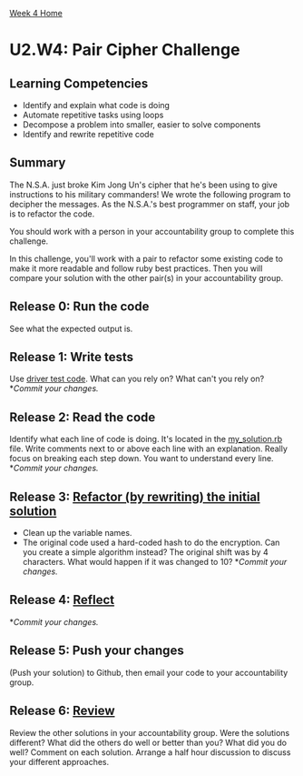 [Week 4 Home](./)

# U2.W4: Pair Cipher Challenge

## Learning Competencies
- Identify and explain what code is doing
- Automate repetitive tasks using loops
- Decompose a problem into smaller, easier to solve components
- Identify and rewrite repetitive code

## Summary
The N.S.A. just broke Kim Jong Un's cipher that he's been using to give instructions to his military commanders! We wrote the following program to decipher the messages. As the N.S.A.'s best programmer on staff, your job is to refactor the code. 

You should work with a person in your accountability group to complete this challenge.

In this challenge, you'll work with a pair to refactor some existing code to make it more readable and follow ruby best practices. Then you will compare your solution with the other pair(s) in your accountability group. 

## Release 0: Run the code 
See what the expected output is.

## Release 1: Write tests 
Use [driver test code](https://github.com/Devbootcamp/phase_0_handbook/blob/master/coding_references/driver_code.md). What can you rely on? What can't you rely on? **Commit your changes.*

## Release 2: Read the code
Identify what each line of code is doing. It's located in the [my_solution.rb](my_solution.rb) file. 
Write comments next to or above each line with an explanation.
Really focus on breaking each step down. You want to understand every line. **Commit your changes.*

## Release 3: [Refactor (by rewriting) the initial solution](https://github.com/Devbootcamp/phase_0_handbook/blob/master/coding_references/refactoring.md)
  - Clean up the variable names. 
  - The original code used a hard-coded hash to do the encryption. Can you create a simple algorithm instead? The original shift was by 4 characters. What would happen if it was changed to 10? **Commit your changes.*

## Release 4: [Reflect](https://github.com/Devbootcamp/phase_0_handbook/blob/master/coding_references/reflection_guidelines.md) 
**Commit your changes.*

## Release 5: Push your changes 
(Push your solution) to Github, then email your code to your accountability group.

## Release 6: [Review](https://github.com/Devbootcamp/phase_0_handbook/blob/master/coding_references/review.md) 
Review the other solutions in your accountability group. Were the solutions different? What did the others do well or better than you? What did you do well? Comment on each solution. Arrange a half hour discussion to discuss your different approaches.  

